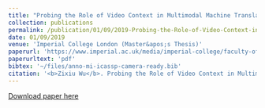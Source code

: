 ```yaml
---
title: "Probing the Role of Video Context in Multimodal Machine Translation with Source Corruption"
collection: publications
permalink: /publication/01/09/2019-Probing-the-Role-of-Video-Context-in-Multimodal-Machine-Translation-with-Source-Corruption
date: 01/09/2019
venue: 'Imperial College London (Master&apos;s Thesis)'
paperurl: 'https://www.imperial.ac.uk/media/imperial-college/faculty-of-engineering/computing/public/1819-pg-projects/Probing-the-Role-of-Video-Context-in-Multimodal-Machine-Translation-with-Source-Corruption.pdf'
paperurltext: 'pdf'
bibtex: '~/files/anno-mi-icassp-camera-ready.bib'
citation: '<b>Zixiu Wu</b>. Probing the Role of Video Context in Multimodal Machine Translation with Source Corruption. In <i>Imperial College London (Master&apos;s Thesis)</i>, 2019.'
---
```


<a href='https://www.imperial.ac.uk/media/imperial-college/faculty-of-engineering/computing/public/1819-pg-projects/Probing-the-Role-of-Video-Context-in-Multimodal-Machine-Translation-with-Source-Corruption.pdf'>Download paper here</a>
